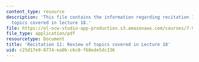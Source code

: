```yaml
---
content_type: resource
description: 'This file contains the information regarding recitation 11: review of
  topics covered in lecture 18.'
file: https://ol-ocw-studio-app-production.s3.amazonaws.com/courses/7-91j-foundations-of-computational-and-systems-biology-spring-2014/c25d17e98774ea0bc6c0f68ede5dc336_MIT7_91JS14_Rec_4-23-14.pdf
file_type: application/pdf
resourcetype: Document
title: 'Recitation 11: Review of topics covered in Lecture 18'
uid: c25d17e9-8774-ea0b-c6c0-f68ede5dc336
---
```

